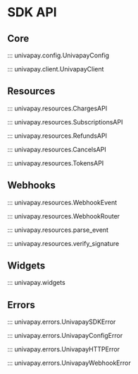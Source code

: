 # SDK API

## Core

::: univapay.config.UnivapayConfig

::: univapay.client.UnivapayClient

## Resources

::: univapay.resources.ChargesAPI

::: univapay.resources.SubscriptionsAPI

::: univapay.resources.RefundsAPI

::: univapay.resources.CancelsAPI

::: univapay.resources.TokensAPI

## Webhooks

::: univapay.resources.WebhookEvent

::: univapay.resources.WebhookRouter

::: univapay.resources.parse_event

::: univapay.resources.verify_signature

## Widgets

::: univapay.widgets

## Errors

::: univapay.errors.UnivapaySDKError

::: univapay.errors.UnivapayConfigError

::: univapay.errors.UnivapayHTTPError

::: univapay.errors.UnivapayWebhookError

